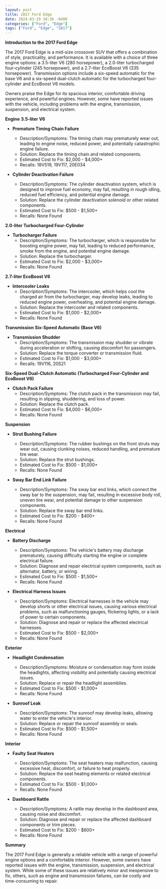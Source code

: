 ```yaml
---
layout: post
title: 2017 Ford Edge
date: 2024-03-29 10:36 -0400
categories: ["Ford", "Edge"]
tags: ["Ford", "Edge", "2017"]
---
```

**Introduction to the 2017 Ford Edge**

The 2017 Ford Edge is a mid-size crossover SUV that offers a combination of style, practicality, and performance. It is available with a choice of three engine options: a 3.5-liter V6 (280 horsepower), a 2.0-liter turbocharged four-cylinder (245 horsepower), and a 2.7-liter EcoBoost V6 (335 horsepower). Transmission options include a six-speed automatic for the base V6 and a six-speed dual-clutch automatic for the turbocharged four-cylinder and EcoBoost V6 models.

Owners praise the Edge for its spacious interior, comfortable driving experience, and powerful engines. However, some have reported issues with the vehicle, including problems with the engine, transmission, suspension, and electrical system.

**Engine**
**3.5-liter V6**

* **Premature Timing Chain Failure**
  * Description/Symptoms: The timing chain may prematurely wear out, leading to engine noise, reduced power, and potentially catastrophic engine failure.
  * Solution: Replace the timing chain and related components.
  * Estimated Cost to Fix: $2,000 - $4,000+
  * Recalls: 18V519, 19V117, 20E034

* **Cylinder Deactivation Failure**
  * Description/Symptoms: The cylinder deactivation system, which is designed to improve fuel economy, may fail, resulting in rough idling, reduced fuel efficiency, and potential engine damage.
  * Solution: Replace the cylinder deactivation solenoid or other related components.
  * Estimated Cost to Fix: $500 - $1,500+
  * Recalls: None Found

**2.0-liter Turbocharged Four-Cylinder**

* **Turbocharger Failure**
  * Description/Symptoms: The turbocharger, which is responsible for boosting engine power, may fail, leading to reduced performance, smoke from the engine, and potential engine damage.
  * Solution: Replace the turbocharger.
  * Estimated Cost to Fix: $2,000 - $3,000+
  * Recalls: None Found

**2.7-liter EcoBoost V6**

* **Intercooler Leaks**
  * Description/Symptoms: The intercooler, which helps cool the charged air from the turbocharger, may develop leaks, leading to reduced engine power, overheating, and potential engine damage.
  * Solution: Replace the intercooler and related components.
  * Estimated Cost to Fix: $1,000 - $2,000+
  * Recalls: None Found

**Transmission**
**Six-Speed Automatic (Base V6)**

* **Transmission Shudder**
  * Description/Symptoms: The transmission may shudder or vibrate during acceleration or shifting, causing discomfort for passengers.
  * Solution: Replace the torque converter or transmission fluid.
  * Estimated Cost to Fix: $1,000 - $3,000+
  * Recalls: 19V116, 20S21

**Six-Speed Dual-Clutch Automatic (Turbocharged Four-Cylinder and EcoBoost V6)**

* **Clutch Pack Failure**
  * Description/Symptoms: The clutch pack in the transmission may fail, resulting in slipping, shuddering, and loss of power.
  * Solution: Replace the clutch pack.
  * Estimated Cost to Fix: $4,000 - $6,000+
  * Recalls: None Found

**Suspension**

* **Strut Bushing Failure**
  * Description/Symptoms: The rubber bushings on the front struts may wear out, causing clunking noises, reduced handling, and premature tire wear.
  * Solution: Replace the strut bushings.
  * Estimated Cost to Fix: $500 - $1,000+
  * Recalls: None Found

* **Sway Bar End Link Failure**
  * Description/Symptoms: The sway bar end links, which connect the sway bar to the suspension, may fail, resulting in excessive body roll, uneven tire wear, and potential damage to other suspension components.
  * Solution: Replace the sway bar end links.
  * Estimated Cost to Fix: $200 - $400+
  * Recalls: None Found

**Electrical**

* **Battery Discharge**
  * Description/Symptoms: The vehicle's battery may discharge prematurely, causing difficulty starting the engine or complete electrical failure.
  * Solution: Diagnose and repair electrical system components, such as alternator, battery, or wiring.
  * Estimated Cost to Fix: $500 - $1,500+
  * Recalls: None Found

* **Electrical Harness Issues**
  * Description/Symptoms: Electrical harnesses in the vehicle may develop shorts or other electrical issues, causing various electrical problems, such as malfunctioning gauges, flickering lights, or a lack of power to certain components.
  * Solution: Diagnose and repair or replace the affected electrical harnesses.
  * Estimated Cost to Fix: $500 - $2,000+
  * Recalls: None Found

**Exterior**

* **Headlight Condensation**
  * Description/Symptoms: Moisture or condensation may form inside the headlights, affecting visibility and potentially causing electrical issues.
  * Solution: Replace or repair the headlight assemblies.
  * Estimated Cost to Fix: $500 - $1,000+
  * Recalls: None Found

* **Sunroof Leak**
  * Description/Symptoms: The sunroof may develop leaks, allowing water to enter the vehicle's interior.
  * Solution: Replace or repair the sunroof assembly or seals.
  * Estimated Cost to Fix: $500 - $1,500+
  * Recalls: None Found

**Interior**

* **Faulty Seat Heaters**
  * Description/Symptoms: The seat heaters may malfunction, causing excessive heat, discomfort, or failure to heat properly.
  * Solution: Replace the seat heating elements or related electrical components.
  * Estimated Cost to Fix: $500 - $1,000+
  * Recalls: None Found

* **Dashboard Rattle**
  * Description/Symptoms: A rattle may develop in the dashboard area, causing noise and discomfort.
  * Solution: Diagnose and repair or replace the affected dashboard components or trim pieces.
  * Estimated Cost to Fix: $200 - $600+
  * Recalls: None Found

**Summary**

The 2017 Ford Edge is generally a reliable vehicle with a range of powerful engine options and a comfortable interior. However, some owners have reported issues with the engine, transmission, suspension, and electrical system. While some of these issues are relatively minor and inexpensive to fix, others, such as engine and transmission failures, can be costly and time-consuming to repair.
